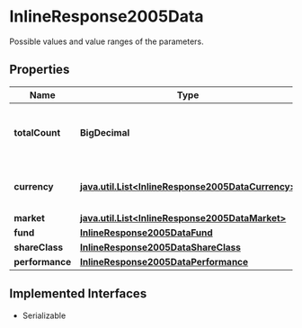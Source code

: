 

# InlineResponse2005Data

Possible values and value ranges of the parameters.

## Properties

Name | Type | Description | Notes
------------ | ------------- | ------------- | -------------
**totalCount** | **BigDecimal** | Number of notations that satisfy the request parameters, hence have been used to retrieve the possible values and value ranges. |  [optional]
**currency** | [**java.util.List&lt;InlineResponse2005DataCurrency&gt;**](InlineResponse2005DataCurrency.md) | List of currency identifiers. See endpoint &#x60;/basic/valueUnit/currency/list&#x60; for possible values. |  [optional]
**market** | [**java.util.List&lt;InlineResponse2005DataMarket&gt;**](InlineResponse2005DataMarket.md) | List of market identifiers. |  [optional]
**fund** | [**InlineResponse2005DataFund**](InlineResponse2005DataFund.md) |  |  [optional]
**shareClass** | [**InlineResponse2005DataShareClass**](InlineResponse2005DataShareClass.md) |  |  [optional]
**performance** | [**InlineResponse2005DataPerformance**](InlineResponse2005DataPerformance.md) |  |  [optional]


## Implemented Interfaces

* Serializable


